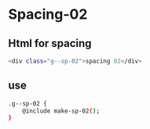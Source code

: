 # Spacing-02

## Html for spacing
```sh
<div class="g--sp-02">spacing 02</div>
```
## use
```sh
.g--sp-02 {
    @include make-sp-02();
}
```